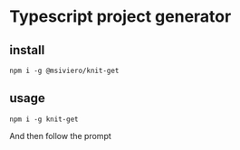 # Typescript project generator

## install

```shell
npm i -g @msiviero/knit-get
```
## usage

```shell
npm i -g knit-get
```
And then follow the prompt
